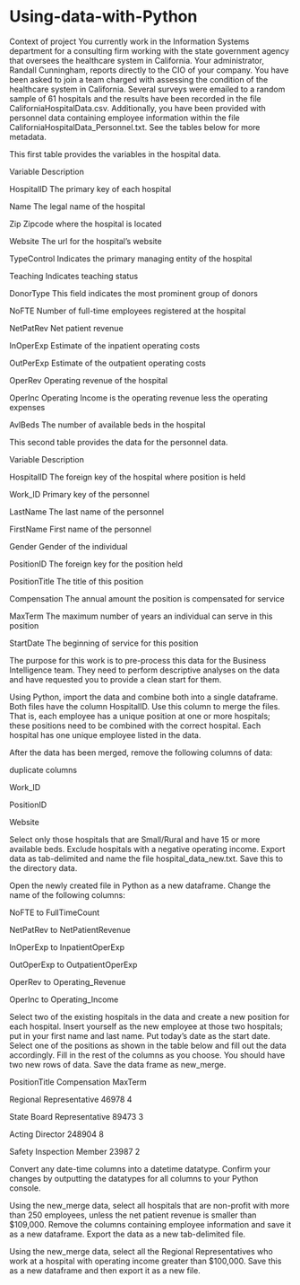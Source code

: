 # Using-data-with-Python

Context of project
You currently work in the Information Systems department for a consulting firm working with the state government agency that oversees the healthcare system in California. Your administrator, Randall Cunningham, reports directly to the CIO of your company. You have been asked to join a team charged with assessing the condition of the healthcare system in California. Several surveys were emailed to a random sample of 61 hospitals and the results have been recorded in the file CaliforniaHospitalData.csv. Additionally, you have been provided with personnel data containing employee information within the file CaliforniaHospitalData_Personnel.txt. See the tables below for more metadata.

This first table provides the variables in the hospital data.

Variable	Description

HospitalID	The primary key of each hospital

Name	The legal name of the hospital

Zip	Zipcode where the hospital is located

Website	The url for the hospital’s website

TypeControl	Indicates the primary managing entity of the hospital

Teaching	Indicates teaching status

DonorType	This field indicates the most prominent group of donors

NoFTE	Number of full-time employees registered at the hospital

NetPatRev	Net patient revenue

InOperExp	Estimate of the inpatient operating costs

OutPerExp	Estimate of the outpatient operating costs

OperRev	Operating revenue of the hospital

OperInc	Operating Income is the operating revenue less the operating expenses

AvlBeds	The number of available beds in the hospital

This second table provides the data for the personnel data.

Variable	Description

HospitalID	The foreign key of the hospital where position is held

Work_ID	Primary key of the personnel

LastName	The last name of the personnel

FirstName	First name of the personnel

Gender	Gender of the individual

PositionID	The foreign key for the position held

PositionTitle	The title of this position

Compensation	The annual amount the position is compensated for service

MaxTerm	The maximum number of years an individual can serve in this position

StartDate	The beginning of service for this position

The purpose for this work is to pre-process this data for the Business Intelligence team. They need to perform descriptive analyses on the data and have requested you to provide a clean start for them.

Using Python, import the data and combine both into a single dataframe. Both files have the column HospitalID. Use this column to merge the files. That is, each employee has a unique position at one or more hospitals; these positions need to be combined with the correct hospital. Each hospital has one unique employee listed in the data.

After the data has been merged, remove the following columns of data:

duplicate columns

Work_ID

PositionID

Website

Select only those hospitals that are Small/Rural and have 15 or more available beds. Exclude hospitals with a negative operating income. Export data as tab-delimited and name the file hospital_data_new.txt. Save this to the directory data.

Open the newly created file in Python as a new dataframe. Change the name of the following columns:

NoFTE to FullTimeCount

NetPatRev to NetPatientRevenue

InOperExp to InpatientOperExp

OutOperExp to OutpatientOperExp

OperRev to Operating_Revenue

OperInc to Operating_Income

Select two of the existing hospitals in the data and create a new position for each hospital. Insert yourself as the new employee at those two hospitals; put in your first name and last name. Put today’s date as the start date. Select one of the positions as shown in the table below and fill out the data accordingly. Fill in the rest of the columns as you choose. You should have two new rows of data. Save the data frame as new_merge.

PositionTitle	Compensation	MaxTerm

Regional Representative	46978	4

State Board Representative	89473	3

Acting Director	248904	8

Safety Inspection Member	23987	2

Convert any date-time columns into a datetime datatype. Confirm your changes by outputting the datatypes for all columns to your Python console.

Using the new_merge data, select all hospitals that are non-profit with more than 250 employees, unless the net patient revenue is smaller than $109,000. Remove the columns containing employee information and save it as a new dataframe. Export the data as a new tab-delimited file.

Using the new_merge data, select all the Regional Representatives who work at a hospital with operating income greater than $100,000. Save this as a new dataframe and then export it as a new file.
